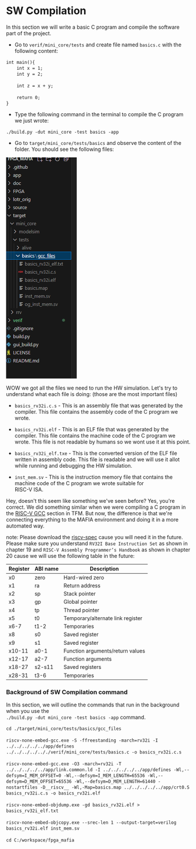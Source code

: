 # SW Compilation
In this section we will write a basic C program and compile the software part of the project. 

- Go to `verif/mini_core/tests` and create file named `basics.c` with the following content:
```
int main(){
    int x = 1;
    int y = 2;

    int z = x + y;

    return 0;
}
```
- Type the following command in the terminal to compile the C program we just wrote:
```
./build.py -dut mini_core -test basics -app
```


- Go to `target/mini_core/tests/basics` and observe the content of the folder. You should see the following files:   


![basics_sw_compile.png](/snapshots/basics_sw_compile.png)

WOW we got all the files we need to run the HW simulation. Let's try to understand what each file is doing: (those are the most important files)

 - `basics_rv32i.c.s` - This is an assembly file that was generated by the compiler. This file contains the assembly code of the C program we wrote.

- `basics_rv32i.elf` - This is an ELF file that was generated by the compiler. This file contains the machine code of the C program we wrote. This file is not readable by humans so we wont use it at this point.

 - `basics_rv32i_elf.txe` - This is the converted version of the ELF file written in assembly code. This file is readable and we will use it allot while running and debugging the HW simulation.

 - `inst_mem.sv` - This is the instruction memory file that contains the machine code of the C program we wrote suitable for    
 RISC-V ISA. 

Hey, doesn't this seem like something we've seen before? Yes, you're correct. We did something similar when we were compiling a C program in the [RISC-V GCC](../TFM/projectTool/GccRiscV.md) section in TFM. But now, the difference is that we're connecting everything to the MAFIA environment and doing it in a more automated way.
   
 note: Please download the [riscv-spec](https://riscv.org/wp-content/uploads/2017/05/riscv-spec-v2.2.pdf) cause you will need it in the future.
 Please make sure you understand `RV32I Base Instruction Set` as shown in chapter 19 and `RISC-V Assembly Programmer’s Handbook` as shown in chapter 20 cause we will use the following table in the future:

| Register      | ABI name        | Description                        | 
|---------------|-----------------|------------------------------------|
|    x0         |   zero          |  Hard-wired zero                   | 
|    x1         |   ra            |  Return address                    | 
|    x2         |   sp            |  Stack pointer                     | 
|    x3         |   gp            |  Global pointer                    | 
|    x4         |   tp            |  Thread pointer                    | 
|    x5         |   t0            |  Temporary/alternate link register | 
|    x6-7       |   t1-2          |  Temporaries                       | 
|    x8         |   s0            |  Saved register                    | 
|    x9         |   s1            |  Saved register                    |
|    x10-11     |   a0-1          |  Function arguments/return values  | 
|    x12-17     |   a2-7          |  Function arguments                | 
|    x18-27     |   s2-s11        |  Saved registers                   | 
|    x28-31     |   t3-6          |  Temporaries                       |                                

### Background of SW Compilation command
In this section, we will outline the commands that run in the background when you use the   
 `./build.py -dut mini_core -test basics -app` command.   
```
cd ./target/mini_core/tests/basics/gcc_files

riscv-none-embed-gcc.exe -S -ffreestanding -march=rv32i -I ../../../../../app/defines ../../../../.././verif/mini_core/tests/basics.c -o basics_rv32i.c.s

riscv-none-embed-gcc.exe -O3 -march=rv32i -T ../../../../../app/link.common.ld -I ../../../../../app/defines -Wl,--defsym=I_MEM_OFFSET=0 -Wl,--defsym=I_MEM_LENGTH=65536 -Wl,--defsym=D_MEM_OFFSET=65536 -Wl,--defsym=D_MEM_LENGTH=61440 -nostartfiles -D__riscv__ -Wl,-Map=basics.map ../../../../../app/crt0.S basics_rv32i.c.s -o basics_rv32i.elf

riscv-none-embed-objdump.exe -gd basics_rv32i.elf > basics_rv32i_elf.txt

riscv-none-embed-objcopy.exe --srec-len 1 --output-target=verilog basics_rv32i.elf inst_mem.sv

cd C:/workspace/fpga_mafia

```
